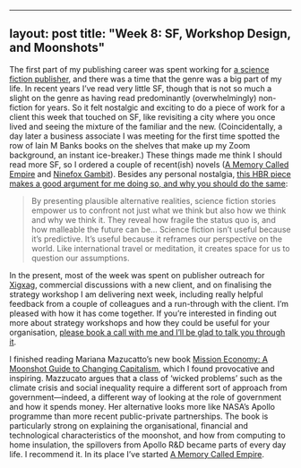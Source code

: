  ---
layout: post
title: "Week 8: SF, Workshop Design, and Moonshots"
---

The first part of my publishing career was spent working for <a href="https://www.orbitbooks.net">a science fiction publisher</a>, and there was a time that the genre was a big part of my life. In recent years I’ve read very little SF, though that is not so much a slight on the genre as having read predominantly (overwhelmingly) non-fiction for years. So it felt nostalgic and exciting to do a piece of work for a client this week that touched on SF, like revisiting a city where you once lived and seeing the mixture of the familiar and the new. (Coincidentally, a day later a business associate I was meeting for the first time spotted the row of Iain M Banks books on the shelves that make up my Zoom background, an instant ice-breaker.) These things made me think I should read more SF, so I ordered a couple of recent(ish) novels (<a href="https://www.arkadymartine.net/novels">A Memory Called Empire</a> and <a href="https://www.yoonhalee.com/?p=742">Ninefox Gambit</a>). Besides any personal nostalgia, <a href="https://hbr.org/2017/07/why-business-leaders-need-to-read-more-science-fiction">this HBR piece makes a good argument for me doing so, and why you should do the same</a>:

<blockquote>By presenting plausible alternative realities, science fiction stories empower us to confront not just what we think but also how we think and why we think it. They reveal how fragile the status quo is, and how malleable the future can be... Science fiction isn’t useful because it’s predictive. It’s useful because it reframes our perspective on the world. Like international travel or meditation, it creates space for us to question our assumptions.</blockquote>

In the present, most of the week was spent on publisher outreach for <a href="https://www.xigxag.co.uk">Xigxag</a>, commercial discussions with a new client, and on finalising the strategy workshop I am delivering next week, including really helpful feedback from a couple of colleagues and a run-through with the client. I’m pleased with how it has come together. If you’re interested in finding out more about strategy workshops and how they could be useful for your organisation, <a href="https://calendly.com/outsidecontext">please book a call with me and I’ll be glad to talk you through it</a>. 

I finished reading Mariana Mazucatto’s new book <a href="https://marianamazzucato.com/books/mission-economy">Mission Economy: A Moonshot Guide to Changing Capitalism</a>, which I found provocative and inspiring. Mazzucato argues that a class of ‘wicked problems’ such as the climate crisis and social inequality require a different sort of approach from government&#8212;indeed, a different way of looking at the role of government and how it spends money. Her alternative looks more like NASA’s Apollo programme than more recent public-private partnerships. The book is particularly strong on explaining the organisational, financial and technological characteristics of the moonshot, and how from computing to home insulation, the spillovers from Apollo R&D became parts of every day life. I recommend it. In its place I’ve started <a href="https://www.arkadymartine.net/novels">A Memory Called Empire</a>. 
